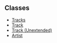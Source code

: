 ## Classes
* [Tracks](classes/tracks.md)
* [Track](classes/track.md)
* [Track (Unextended)](classes/track-unextended.md)
* [Artist](classes/artist.md)
